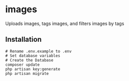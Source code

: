 # images
Uploads images, tags images, and filters images by tags

## Installation

```
# Rename .env.example to .env
# Set database variables
# Create the Database
composer update
php artisan key:generate
php artisan migrate
```